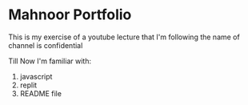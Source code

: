 # Mahnoor Portfolio

This is my exercise of a youtube lecture that I'm following 
the name of channel is confidential

Till Now I'm familiar with:
1. javascript
2. replit
1. README file

